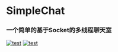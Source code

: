 # SimpleChat
### 一个简单的基于Socket的多线程聊天室

[![test](https://img.shields.io/badge/test-passing-grunt.svg?logo=circleci)](https://app.circleci.com/pipelines/github/jaryarbn/SimpleChat)
[![test](https://img.shields.io/github/workflow/status/jaryarbn/SimpleChat/Java%20CI%20with%20Maven?logo=github)](https://github.com/jaryarbn/SimpleChat/actions/workflows/maven.yml)
